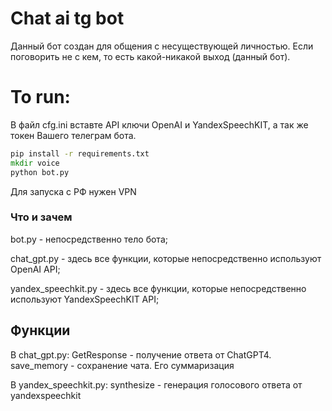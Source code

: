 # Chat ai tg bot

Данный бот создан для общения с несуществующей личностью. Если поговорить не с кем, то есть какой-никакой выход (данный
бот).

# To run:

В файл cfg.ini вставте API ключи OpenAI и YandexSpeechKIT, а так же токен Вашего телеграм бота.

```cmd
pip install -r requirements.txt
mkdir voice
python bot.py
```
Для запуска с РФ нужен VPN


### Что и зачем
bot.py - непосредственно тело бота;

chat_gpt.py - здесь все функции, которые непосредственно используют OpenAI API;

yandex_speechkit.py - здесь все функции, которые непосредственно используют YandexSpeechKIT API;

## Функции

В chat_gpt.py:
  GetResponse - получение ответа от ChatGPT4.
  save_memory - сохранение чата. Его суммаризация

В yandex_speechkit.py:
  synthesize - генерация голосового ответа от yandexspeechkit
